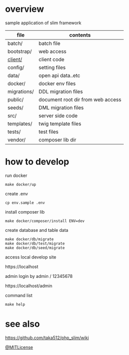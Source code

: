 # overview

sample application of slim framework

 file | contents
 --- | --- 
 batch/ | batch file
 bootstrap/ | web access
 [client/](./client) | client code
 config/ | setting files
 data/ | open api data..etc
 docker/ | docker env files
 migrations/ | DDL migration files
 public/ | document root dir from web access
 seeds/ | DML migration files
 src/ | server side code
 templates/ | twig template files
 tests/ | test files
 vendor/ | composer lib dir

# how to develop

run docker

```
make docker/up
```

create .env

```
cp env.sample .env
```

install composer lib

```
make docker/composer/install ENV=dev
```

create database and table data

```
make docker/db/migrate
make docker/db/test/migrate
make docker/db/seed/migrate
```

access local develop site

https://localhost

admin login by admin / 12345678

https://localhost/admin


command list

```
make help
```

# see also

https://github.com/taka512/php_slim/wiki

[@MITLicense](https://twitter.com/MITLicense)
